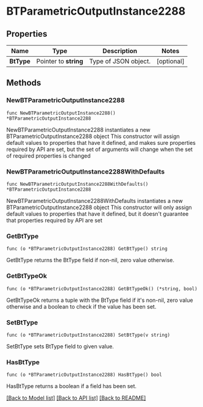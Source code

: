 # BTParametricOutputInstance2288

## Properties

Name | Type | Description | Notes
------------ | ------------- | ------------- | -------------
**BtType** | Pointer to **string** | Type of JSON object. | [optional] 

## Methods

### NewBTParametricOutputInstance2288

`func NewBTParametricOutputInstance2288() *BTParametricOutputInstance2288`

NewBTParametricOutputInstance2288 instantiates a new BTParametricOutputInstance2288 object
This constructor will assign default values to properties that have it defined,
and makes sure properties required by API are set, but the set of arguments
will change when the set of required properties is changed

### NewBTParametricOutputInstance2288WithDefaults

`func NewBTParametricOutputInstance2288WithDefaults() *BTParametricOutputInstance2288`

NewBTParametricOutputInstance2288WithDefaults instantiates a new BTParametricOutputInstance2288 object
This constructor will only assign default values to properties that have it defined,
but it doesn't guarantee that properties required by API are set

### GetBtType

`func (o *BTParametricOutputInstance2288) GetBtType() string`

GetBtType returns the BtType field if non-nil, zero value otherwise.

### GetBtTypeOk

`func (o *BTParametricOutputInstance2288) GetBtTypeOk() (*string, bool)`

GetBtTypeOk returns a tuple with the BtType field if it's non-nil, zero value otherwise
and a boolean to check if the value has been set.

### SetBtType

`func (o *BTParametricOutputInstance2288) SetBtType(v string)`

SetBtType sets BtType field to given value.

### HasBtType

`func (o *BTParametricOutputInstance2288) HasBtType() bool`

HasBtType returns a boolean if a field has been set.


[[Back to Model list]](../README.md#documentation-for-models) [[Back to API list]](../README.md#documentation-for-api-endpoints) [[Back to README]](../README.md)


